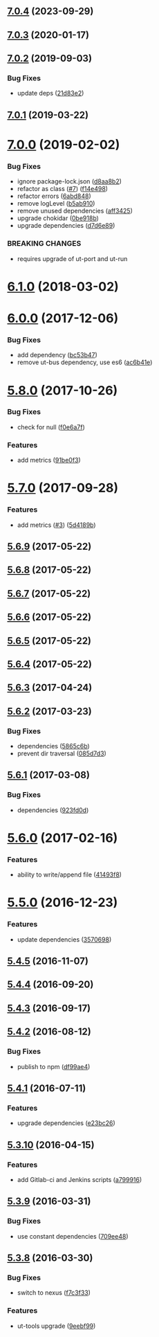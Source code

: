 ## [7.0.4](https://github.com/softwaregroup-bg/ut-port-file/compare/v7.0.3...v7.0.4) (2023-09-29)



## [7.0.3](https://github.com/softwaregroup-bg/ut-port-file/compare/v7.0.2...v7.0.3) (2020-01-17)



## [7.0.2](https://github.com/softwaregroup-bg/ut-port-file/compare/v7.0.1...v7.0.2) (2019-09-03)


### Bug Fixes

* update deps ([21d83e2](https://github.com/softwaregroup-bg/ut-port-file/commit/21d83e2))



## [7.0.1](https://github.com/softwaregroup-bg/ut-port-file/compare/v7.0.0...v7.0.1) (2019-03-22)



# [7.0.0](https://github.com/softwaregroup-bg/ut-port-file/compare/v6.1.0...v7.0.0) (2019-02-02)


### Bug Fixes

* ignore package-lock.json ([d8aa8b2](https://github.com/softwaregroup-bg/ut-port-file/commit/d8aa8b2))
* refactor as class ([#7](https://github.com/softwaregroup-bg/ut-port-file/issues/7)) ([f14e498](https://github.com/softwaregroup-bg/ut-port-file/commit/f14e498))
* refactor errors ([6abd848](https://github.com/softwaregroup-bg/ut-port-file/commit/6abd848))
* remove logLevel ([b5ab910](https://github.com/softwaregroup-bg/ut-port-file/commit/b5ab910))
* remove unused dependencies ([aff3425](https://github.com/softwaregroup-bg/ut-port-file/commit/aff3425))
* upgrade chokidar ([0be918b](https://github.com/softwaregroup-bg/ut-port-file/commit/0be918b))
* upgrade dependencies ([d7d6e89](https://github.com/softwaregroup-bg/ut-port-file/commit/d7d6e89))


### BREAKING CHANGES

* requires upgrade of ut-port and ut-run



<a name="6.1.0"></a>
# [6.1.0](https://github.com/softwaregroup-bg/ut-port-file/compare/v6.1.0-rc-bahur.1...v6.1.0) (2018-03-02)



<a name="6.0.0"></a>
# [6.0.0](https://github.com/softwaregroup-bg/ut-port-file/compare/v5.8.0...v6.0.0) (2017-12-06)


### Bug Fixes

* add dependency ([bc53b47](https://github.com/softwaregroup-bg/ut-port-file/commit/bc53b47))
* remove ut-bus dependency, use es6 ([ac6b41e](https://github.com/softwaregroup-bg/ut-port-file/commit/ac6b41e))



<a name="5.8.0"></a>
# [5.8.0](https://github.com/softwaregroup-bg/ut-port-file/compare/v5.7.0...v5.8.0) (2017-10-26)


### Bug Fixes

* check for null ([f0e6a7f](https://github.com/softwaregroup-bg/ut-port-file/commit/f0e6a7f))


### Features

* add metrics ([91be0f3](https://github.com/softwaregroup-bg/ut-port-file/commit/91be0f3))



<a name="5.7.0"></a>
# [5.7.0](https://github.com/softwaregroup-bg/ut-port-file/compare/v5.6.9...v5.7.0) (2017-09-28)


### Features

* add metrics ([#3](https://github.com/softwaregroup-bg/ut-port-file/issues/3)) ([5d4189b](https://github.com/softwaregroup-bg/ut-port-file/commit/5d4189b))



<a name="5.6.9"></a>
## [5.6.9](https://github.com/softwaregroup-bg/ut-port-file/compare/v5.6.8...v5.6.9) (2017-05-22)



<a name="5.6.8"></a>
## [5.6.8](https://github.com/softwaregroup-bg/ut-port-file/compare/v5.6.7...v5.6.8) (2017-05-22)



<a name="5.6.7"></a>
## [5.6.7](https://github.com/softwaregroup-bg/ut-port-file/compare/v5.6.6...v5.6.7) (2017-05-22)



<a name="5.6.6"></a>
## [5.6.6](https://github.com/softwaregroup-bg/ut-port-file/compare/v5.6.5...v5.6.6) (2017-05-22)



<a name="5.6.5"></a>
## [5.6.5](https://github.com/softwaregroup-bg/ut-port-file/compare/v5.6.4...v5.6.5) (2017-05-22)



<a name="5.6.4"></a>
## [5.6.4](https://github.com/softwaregroup-bg/ut-port-file/compare/v5.6.3...v5.6.4) (2017-05-22)



<a name="5.6.3"></a>
## [5.6.3](https://github.com/softwaregroup-bg/ut-port-file/compare/v5.6.2...v5.6.3) (2017-04-24)



<a name="5.6.2"></a>
## [5.6.2](https://github.com/softwaregroup-bg/ut-port-file/compare/v5.6.1...v5.6.2) (2017-03-23)


### Bug Fixes

* dependencies ([5865c6b](https://github.com/softwaregroup-bg/ut-port-file/commit/5865c6b))
* prevent dir traversal ([085d7d3](https://github.com/softwaregroup-bg/ut-port-file/commit/085d7d3))



<a name="5.6.1"></a>
## [5.6.1](https://github.com/softwaregroup-bg/ut-port-file/compare/v5.6.0...v5.6.1) (2017-03-08)


### Bug Fixes

* dependencies ([923fd0d](https://github.com/softwaregroup-bg/ut-port-file/commit/923fd0d))



<a name="5.6.0"></a>
# [5.6.0](https://github.com/softwaregroup-bg/ut-port-file/compare/v5.5.0...v5.6.0) (2017-02-16)


### Features

* ability to write/append file ([41493f8](https://github.com/softwaregroup-bg/ut-port-file/commit/41493f8))



<a name="5.5.0"></a>
# [5.5.0](https://github.com/softwaregroup-bg/ut-port-file/compare/v5.4.5...v5.5.0) (2016-12-23)


### Features

* update dependencies ([3570698](https://github.com/softwaregroup-bg/ut-port-file/commit/3570698))



<a name="5.4.5"></a>
## [5.4.5](https://github.com/softwaregroup-bg/ut-port-file/compare/v5.4.4...v5.4.5) (2016-11-07)



<a name="5.4.4"></a>
## [5.4.4](https://github.com/softwaregroup-bg/ut-port-file/compare/v5.4.3...v5.4.4) (2016-09-20)



<a name="5.4.3"></a>
## [5.4.3](https://github.com/softwaregroup-bg/ut-port-file/compare/v5.4.2...v5.4.3) (2016-09-17)



<a name="5.4.2"></a>
## [5.4.2](https://github.com/softwaregroup-bg/ut-port-file/compare/v5.4.1...v5.4.2) (2016-08-12)


### Bug Fixes

* publish to npm ([df99ae4](https://github.com/softwaregroup-bg/ut-port-file/commit/df99ae4))



<a name="5.4.1"></a>
## [5.4.1](https://git.softwaregroup.com/ut5/ut-port-file/compare/v5.3.10...v5.4.1) (2016-07-11)


### Features

* upgrade dependencies ([e23bc26](https://git.softwaregroup.com/ut5/ut-port-file/commit/e23bc26))



<a name="5.3.10"></a>
## [5.3.10](https://git.softwaregroup.com/ut5/ut-port-file/compare/v5.3.9...v5.3.10) (2016-04-15)


### Features

* add Gitlab-ci and Jenkins scripts ([a799916](https://git.softwaregroup.com/ut5/ut-port-file/commit/a799916))



<a name="5.3.9"></a>
## [5.3.9](https://git.softwaregroup.com/ut5/ut-port-file/compare/v5.3.8...v5.3.9) (2016-03-31)


### Bug Fixes

* use constant dependencies ([709ee48](https://git.softwaregroup.com/ut5/ut-port-file/commit/709ee48))



<a name="5.3.8"></a>
## [5.3.8](https://git.softwaregroup.com/ut5/ut-port-file/compare/v5.3.6...v5.3.8) (2016-03-30)


### Bug Fixes

* switch to nexus ([f7c3f33](https://git.softwaregroup.com/ut5/ut-port-file/commit/f7c3f33))

### Features

* ut-tools upgrade ([9eebf99](https://git.softwaregroup.com/ut5/ut-port-file/commit/9eebf99))



